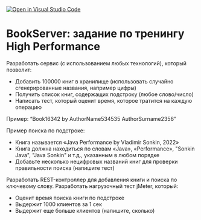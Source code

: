 [![Open in Visual Studio Code](https://classroom.github.com/assets/open-in-vscode-f059dc9a6f8d3a56e377f745f24479a46679e63a5d9fe6f495e02850cd0d8118.svg)](https://classroom.github.com/online_ide?assignment_repo_id=6975582&assignment_repo_type=AssignmentRepo)
# BookServer: задание по тренингу High Performance

Разработать сервис (с использованием любых технологий), который позволит:
- Добавить 100000 книг в хранилище (использовать случайно сгенерированные названия, например цифры)
- Получить список книг, содержащих подстроку (любое слово/число)
- Написать тест, который оценит время, которое тратится на каждую операцию

Пример: “Book16342 by AuthorName534535 AuthorSurname2356”

Пример поиска по подстроке:
- Книга называется «Java Performance by Vladimir Sonkin, 2022»
- Книга должна находиться по словам «Java», «Performance», "Sonkin Java", "Java Sonkin" и т.д., указанным в любом порядке
- Добавьте несколько нецифровых названий книг для проверки правильности поиска (напишите тест)

Разработать REST-контроллер для добавления книги и поиска по ключевому слову.
Разработать нагрузочный тест jMeter, который:
- Оценит время поиска книги по подстроке
- Выдержит 1000 клиентов за 1 сек
- Выдержит еще больше клиентов (напишите, сколько)
